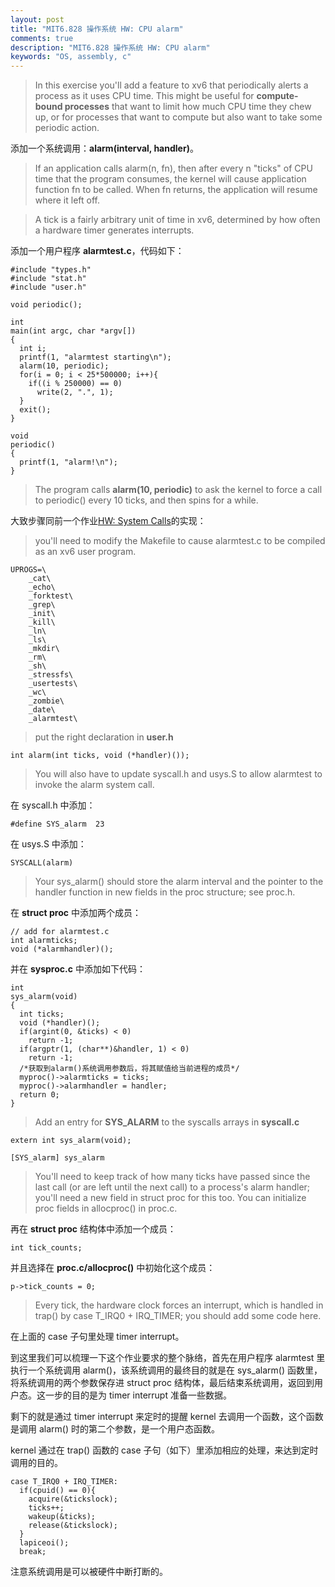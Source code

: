 ```yaml
---
layout: post
title: "MIT6.828 操作系统 HW: CPU alarm"
comments: true
description: "MIT6.828 操作系统 HW: CPU alarm"
keywords: "OS, assembly, c"
---
```


> In this exercise you'll add a feature to xv6 that periodically alerts a process as it uses CPU time. This might be useful for **compute-bound processes** that want to limit how much CPU time they chew up, or for processes that want to compute but also want to take some periodic action.

添加一个系统调用：**alarm(interval, handler)**。

> If an application calls alarm(n, fn), then after every n "ticks" of CPU time that the program consumes, the kernel will cause application function fn to be called. When fn returns, the application will resume where it left off.

> A tick is a fairly arbitrary unit of time in xv6, determined by how often a hardware timer generates interrupts.

添加一个用户程序 **alarmtest.c**，代码如下：

```
#include "types.h"
#include "stat.h"
#include "user.h"

void periodic();

int
main(int argc, char *argv[])
{
  int i;
  printf(1, "alarmtest starting\n");
  alarm(10, periodic);
  for(i = 0; i < 25*500000; i++){
    if((i % 250000) == 0)
      write(2, ".", 1);
  }
  exit();
}

void
periodic()
{
  printf(1, "alarm!\n");
}
```

> The program calls **alarm(10, periodic)** to ask the kernel to force a call to periodic() every 10 ticks, and then spins for a while. 

大致步骤同前一个作业[HW: System Calls](https://wuyang.me/2019/MIT6.828-HW-System-Calls/)的实现：

> you'll need to modify the Makefile to cause alarmtest.c to be compiled as an xv6 user program.

```
UPROGS=\
	_cat\
	_echo\
	_forktest\
	_grep\
	_init\
	_kill\
	_ln\
	_ls\
	_mkdir\
	_rm\
	_sh\
	_stressfs\
	_usertests\
	_wc\
	_zombie\
	_date\
	_alarmtest\
```

> put the right declaration in **user.h**

```
int alarm(int ticks, void (*handler)());
```

> You will also have to update syscall.h and usys.S to allow alarmtest to invoke the alarm system call.

在 syscall.h 中添加：

```
#define SYS_alarm  23
```

在 usys.S 中添加：

```
SYSCALL(alarm)
```

> Your sys_alarm() should store the alarm interval and the pointer to the handler function in new fields in the proc structure; see proc.h.

在 **struct proc** 中添加两个成员：

```
// add for alarmtest.c
int alarmticks;
void (*alarmhandler)();
```

并在 **sysproc.c** 中添加如下代码：

```
int
sys_alarm(void)
{
  int ticks;
  void (*handler)();
  if(argint(0, &ticks) < 0)
    return -1;
  if(argptr(1, (char**)&handler, 1) < 0)
    return -1;
  /*获取到alarm()系统调用参数后，将其赋值给当前进程的成员*/
  myproc()->alarmticks = ticks;
  myproc()->alarmhandler = handler;
  return 0;
}
```

> Add an entry for **SYS_ALARM** to the syscalls arrays in **syscall.c**

```
extern int sys_alarm(void);
```

```
[SYS_alarm] sys_alarm
```

> You'll need to keep track of how many ticks have passed since the last call (or are left until the next call) to a process's alarm handler; you'll need a new field in struct proc for this too. You can initialize proc fields in allocproc() in proc.c.

再在 **struct proc** 结构体中添加一个成员：

```
int tick_counts;
```

并且选择在 **proc.c/allocproc()** 中初始化这个成员：

```
p->tick_counts = 0;
```

> Every tick, the hardware clock forces an interrupt, which is handled in trap() by case T_IRQ0 + IRQ_TIMER; you should add some code here.


在上面的 case 子句里处理 timer interrupt。

到这里我们可以梳理一下这个作业要求的整个脉络，首先在用户程序 alarmtest 里执行一个系统调用 alarm()，该系统调用的最终目的就是在 sys_alarm() 函数里，将系统调用的两个参数保存进 struct proc 结构体，最后结束系统调用，返回到用户态。这一步的目的是为 timer interrupt 准备一些数据。

剩下的就是通过 timer interrupt 来定时的提醒 kernel 去调用一个函数，这个函数是调用 alarm() 时的第二个参数，是一个用户态函数。

kernel 通过在 trap() 函数的 case 子句（如下）里添加相应的处理，来达到定时调用的目的。

```
case T_IRQ0 + IRQ_TIMER:
  if(cpuid() == 0){
    acquire(&tickslock);
    ticks++;
    wakeup(&ticks);
    release(&tickslock);
  }
  lapiceoi();
  break;
```



注意系统调用是可以被硬件中断打断的。